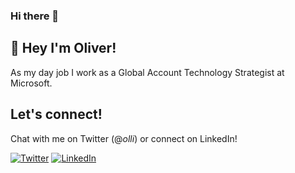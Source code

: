 ### Hi there 👋

## 👋 Hey I'm Oliver! 

As my day job I work as a Global Account Technology Strategist at Microsoft.

## Let's connect!

Chat with me on Twitter (@_olli_) or connect on LinkedIn!
<p align="left">
	<a href="https://twitter.com/_olli_"><img src="https://img.shields.io/twitter/follow/_olli_?label=Twitter&style=social" alt="Twitter"></a>
	<a href="https://www.linkedin.com/in/oliverlohmann"><img src="https://img.shields.io/badge/LinkedIn--_.svg?style=social&logo=linkedin" alt="LinkedIn"></a>
</p>

<!--
**olohmann/olohmann** is a ✨ _special_ ✨ repository because its `README.md` (this file) appears on your GitHub profile.

Here are some ideas to get you started:

- 🔭 I’m currently working on ...
- 🌱 I’m currently learning ...
- 👯 I’m looking to collaborate on ...
- 🤔 I’m looking for help with ...
- 💬 Ask me about ...
- 📫 How to reach me: ...
- 😄 Pronouns: ...
- ⚡ Fun fact: ...
-->
